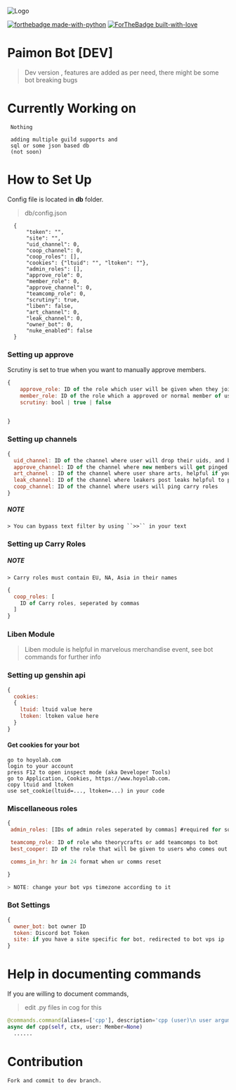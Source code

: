 ![Logo](https://github.com/reko-beep/paimon-bot/blob/dev/logo.png?raw=true)

[![forthebadge made-with-python](http://ForTheBadge.com/images/badges/made-with-python.svg)](https://www.python.org/)
[![ForTheBadge built-with-love](http://ForTheBadge.com/images/badges/built-with-love.svg)](https://GitHub.com/reko-beep/)
# Paimon Bot [DEV]

> Dev version , features are added as per need, there might be some bot breaking bugs

# Currently Working on
 ```
  Nothing

  adding multiple guild supports and 
  sql or some json based db
  (not soon)

 ```

# How to Set Up

 Config file is located in **db** folder.
> db/config.json
  ```  
    {
        "token": "",
        "site": "",
        "uid_channel": 0, 
        "coop_channel": 0,
        "coop_roles": [], 
        "cookies": {"ltuid": "", "ltoken": ""}, 
        "admin_roles": [],
        "approve_role": 0, 
        "member_role": 0,
        "approve_channel": 0, 
        "teamcomp_role": 0, 
        "scrutiny": true, 
        "liben": false, 
        "art_channel": 0, 
        "leak_channel": 0, 
        "owner_bot": 0, 
        "nuke_enabled": false
    }
 ```

  ### Setting up approve 
  Scrutiny is set to true when you want to manually approve members.
  ```js
  {
      approve_role: ID of the role which user will be given when they join
      member_role: ID of the role which a approved or normal member of user will have
      scrutiny: bool | true | false


  }
  ```

  ### Setting up channels

  ```js
  {
    uid_channel: ID of the channel where user will drop their uids, and bot will link them
    approve_channel: ID of the channel where new members will get pinged to answer the  question
    art_channel : ID of the channel where user share arts, helpful if you want to have high quality images posted instead of a discord pixiv preview
    leak_channel: ID of the channel where leakers post leaks helpful to prevent chatting there
    coop_channel: ID of the channel where users will ping carry roles
  }
  ```
   ##### NOTE
    > You can bypass text filter by using ``>>`` in your text

  ### Setting up Carry Roles
  ##### NOTE
    > Carry roles must contain EU, NA, Asia in their names

  ```js
  {
    coop_roles: [
      ID of Carry roles, seperated by commas
    ]
  }
  ```

  ### Liben Module

  > Liben module is helpful in marvelous merchandise event, see bot commands for further info


  ### Setting up genshin api

  ```js
  {
    cookies: 
    {
      ltuid: ltuid value here
      ltoken: ltoken value here
    }
  }
  ```
  #### Get cookies for your bot
    go to hoyolab.com
    login to your account
    press F12 to open inspect mode (aka Developer Tools)
    go to Application, Cookies, https://www.hoyolab.com.
    copy ltuid and ltoken
    use set_cookie(ltuid=..., ltoken=...) in your code
 
 ### Miscellaneous roles

 ```js
 {
  admin_roles: [IDs of admin roles seperated by commas] #required for some admin limited commands

  teamcomp_role: ID of role who theorycrafts or add teamcomps to bot
  best_cooper: ID of the role that will be given to users who comes out on top at coop leader board

  comms_in_hr: hr in 24 format when ur comms reset 

 }

 > NOTE: change your bot vps timezone according to it
 ```

  ### Bot Settings

  ```js
  {
    owner_bot: bot owner ID
    token: Discord bot Token
    site: if you have a site specific for bot, redirected to bot vps ip
  }
  ```


# Help in documenting commands

  If you are willing to document commands,
  > edit .py files in cog for this

  ```py
  @commands.command(aliases=['cpp'], description='cpp (user)\n user argument is optional\nshows the coop profile of the user who invoked the command or the mentioned user', brief='shows user coop profile')
  async def cpp(self, ctx, user: Member=None)
    ......
  ```



# Contribution

    Fork and commit to dev branch.